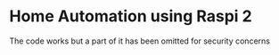 # Home Automation using Raspi 2
The code works but a part of it has been omitted for security concerns
